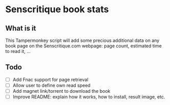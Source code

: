 # Senscritique book stats

## What is it
This Tampermonkey script will add some precious additional data on any book page on the Senscritique.com webpage: page count, estimated time to read it, ...

## Todo
 - [ ] Add Fnac support for page retrieval
 - [ ] Allow user to define own read speed
 - [ ] Add magnet link/torrent to download the book
 - [ ] Improve README: explain how it works, how to install, result image, etc.
